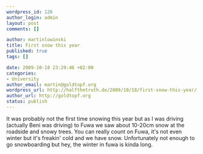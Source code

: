 ```yaml
--- 
wordpress_id: 126
author_login: admin
layout: post
comments: []

author: martinlowinski
title: First snow this year
published: true
tags: []

date: 2009-10-18 23:29:46 +02:00
categories: 
- University
author_email: martin@goldtopf.org
wordpress_url: http://halfthetruth.de/2009/10/18/first-snow-this-year/
author_url: http://goldtopf.org
status: publish
---
```

It was probably not the first time snowing this year but as I was driving (actually Beni was driving) to Fuwa we saw about 10-20cm snow at the roadside and snowy trees. You can really count on Fuwa, it's not even winter but it's freakin' cold and we have snow. Unfortunately not enough to go snowboarding but hey, the winter in fuwa is kinda long.

